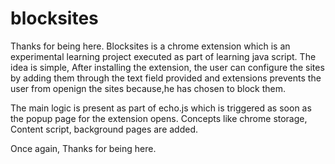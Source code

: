 # blocksites

Thanks for being here.
Blocksites is a chrome extension which is an experimental learning project executed as part of learning java script. The idea is simple, After installing the extension, the user can configure the sites by adding them through the text field provided and extensions prevents the user from openign the sites because,he has chosen to block them.

The main logic is present as part of echo.js which is triggered as soon as the popup page for the extension opens.
Concepts like chrome storage, Content script, background pages are added.

Once again, Thanks for being here.
